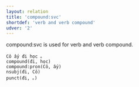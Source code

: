 ```yaml
---
layout: relation
title: 'compound:svc'
shortdef: 'verb and verb compound'
udver: '2'
---
```


compound:svc is used for verb and verb compound.

~~~ sdparse
Cô ấy đi học 。
compound(đi, học)
compound:pron(Cô, ấy)
nsubj(đi, Cô)
punct(đi, 。)
~~~

<!-- Interlanguage links updated Út 9. května 2023, 20:04:07 CEST -->
